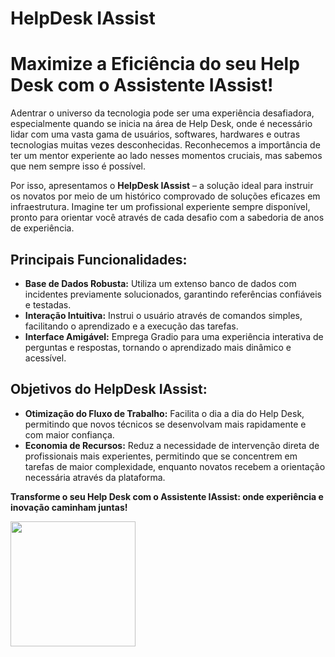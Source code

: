 # HelpDesk IAssist
# Maximize a Eficiência do seu Help Desk com o Assistente IAssist!

Adentrar o universo da tecnologia pode ser uma experiência desafiadora, especialmente quando se inicia na área de Help Desk, onde é necessário lidar com uma vasta gama de usuários, softwares, hardwares e outras tecnologias muitas vezes desconhecidas. Reconhecemos a importância de ter um mentor experiente ao lado nesses momentos cruciais, mas sabemos que nem sempre isso é possível.

Por isso, apresentamos o **HelpDesk IAssist** – a solução ideal para instruir os novatos por meio de um histórico comprovado de soluções eficazes em infraestrutura. Imagine ter um profissional experiente sempre disponível, pronto para orientar você através de cada desafio com a sabedoria de anos de experiência.

## Principais Funcionalidades:
- **Base de Dados Robusta:** Utiliza um extenso banco de dados com incidentes previamente solucionados, garantindo referências confiáveis e testadas.
- **Interação Intuitiva:** Instrui o usuário através de comandos simples, facilitando o aprendizado e a execução das tarefas.
- **Interface Amigável:** Emprega Gradio para uma experiência interativa de perguntas e respostas, tornando o aprendizado mais dinâmico e acessível.

## Objetivos do HelpDesk IAssist:
- **Otimização do Fluxo de Trabalho:** Facilita o dia a dia do Help Desk, permitindo que novos técnicos se desenvolvam mais rapidamente e com maior confiança.
- **Economia de Recursos:** Reduz a necessidade de intervenção direta de profissionais mais experientes, permitindo que se concentrem em tarefas de maior complexidade, enquanto novatos recebem a orientação necessária através da plataforma.

**Transforme o seu Help Desk com o Assistente IAssist: onde experiência e inovação caminham juntas!**


    
<img src="https://www.alura.com.br/assets/img/imersoes/imersao-ia-google-gemini/logo.1715192575.png" width="200px"><figcaption></figcaption>



